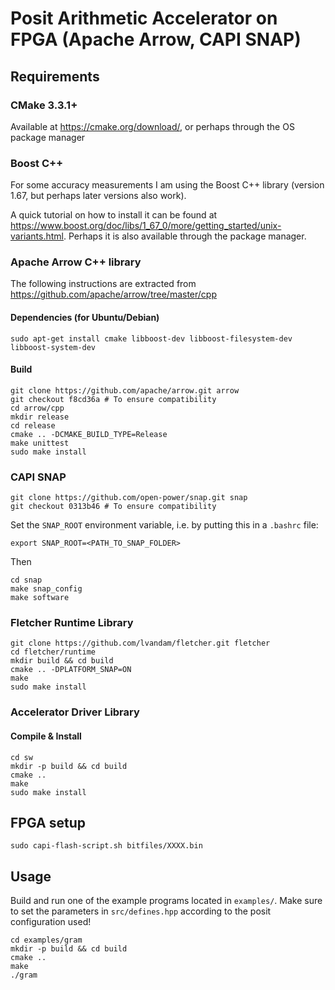 # Posit Arithmetic Accelerator on FPGA (Apache Arrow, CAPI SNAP)


## Requirements
### CMake 3.3.1+
Available at https://cmake.org/download/, or perhaps through the OS package manager
### Boost C++
For some accuracy measurements I am using the Boost C++ library (version 1.67, but perhaps later versions also work).

A quick tutorial on how to install it can be found at https://www.boost.org/doc/libs/1_67_0/more/getting_started/unix-variants.html.
Perhaps it is also available through the package manager.

### Apache Arrow C++ library
The following instructions are extracted from https://github.com/apache/arrow/tree/master/cpp

#### Dependencies (for Ubuntu/Debian)
```
sudo apt-get install cmake libboost-dev libboost-filesystem-dev libboost-system-dev
```
#### Build
```
git clone https://github.com/apache/arrow.git arrow
git checkout f8cd36a # To ensure compatibility
cd arrow/cpp
mkdir release
cd release
cmake .. -DCMAKE_BUILD_TYPE=Release
make unittest
sudo make install
```
### CAPI SNAP
```
git clone https://github.com/open-power/snap.git snap
git checkout 0313b46 # To ensure compatibility
```
Set the `SNAP_ROOT` environment variable, i.e. by putting this in a `.bashrc` file:
```
export SNAP_ROOT=<PATH_TO_SNAP_FOLDER>
```
Then
```
cd snap
make snap_config
make software
```
### Fletcher Runtime Library
```
git clone https://github.com/lvandam/fletcher.git fletcher
cd fletcher/runtime
mkdir build && cd build
cmake .. -DPLATFORM_SNAP=ON
make
sudo make install
```

### Accelerator Driver Library

#### Compile & Install
```
cd sw
mkdir -p build && cd build
cmake ..
make
sudo make install
```

## FPGA setup
```
sudo capi-flash-script.sh bitfiles/XXXX.bin
```

## Usage
Build and run one of the example programs located in `examples/`.
Make sure to set the parameters in `src/defines.hpp` according to the posit configuration used!
```
cd examples/gram
mkdir -p build && cd build
cmake ..
make
./gram
```
